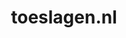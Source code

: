 ---
layout: post
title:  "toeslagen.nl"
internal_url:  "/dutchgov/toeslagen.nl.html"
categories: dutchgov
---